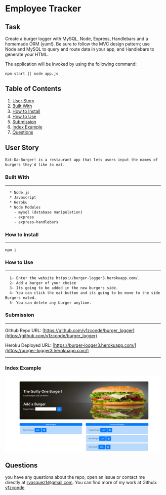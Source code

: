 # Employee Tracker

## Task

Create a burger logger with MySQL, Node, Express, Handlebars and a homemade ORM (yum!). Be sure to follow the MVC design pattern; use Node and MySQL to query and route data in your app, and Handlebars to generate your HTML.

The application will be invoked by using the following command:

```
npm start || node app.js
```
  ## Table of Contents

  1. [User Story](#user-story)
  2. [Built With](#built-with)
  3. [How to Install](#how-to-install)
  4. [How to Use](#how-to-use)
  5. [Submission](#submission)
  6. [Index Example](#index-example)
  7. [Questions](#questions)

## User Story

```
Eat-Da-Burger! is a restaurant app that lets users input the names of burgers they'd like to eat.
```
### Built With
----
```
  * Node.js
  * Javascript
  * Heroku
  * Node Modules
    - mysql (database manipulation)
    - express
    - express-handlebars
```    
### How to Install
----
```
npm i
```

### How to Use
----
```
  1- Enter the website https://burger-logger3.herokuapp.com/.
  2- Add a burger of your choice
  3- Its going to be added in the new burgers side.
  4- You can click the eat button and its going to be move to the side Burgers eated.
  5- You can delete any burger anytime.
```    
### Submission
---

Github Repo URL: 
[https://github.com/v1zconde/burger_logger](https://github.com/v1zconde/burger_logger)

Heroku Deployed URL: 
[https://burger-logger3.herokuapp.com/](https://burger-logger3.herokuapp.com/)

---
### Index Example
![Index](./public/assets/img/index.png)


  ## Questions
you have any questions about the repo, open an issue or contact me directly at rvasquez1@gmail.com. You can find more of my work at 
  Github: [v1zconde](http://github.com/v1zconde)

